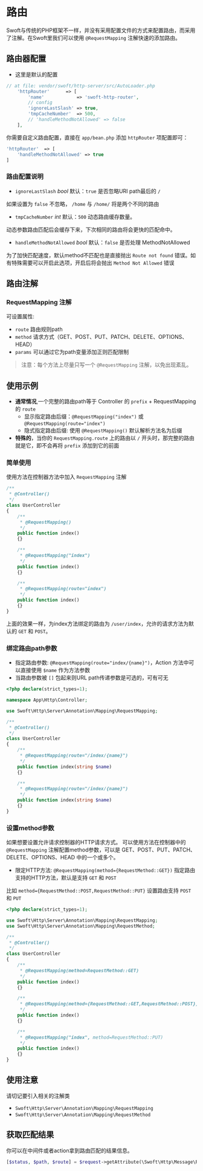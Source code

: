 # 路由

Swoft与传统的PHP框架不一样，并没有采用配置文件的方式来配置路由，而采用了注解。在Swoft里我们可以使用 `@RequestMapping` 注解快速的添加路由。

## 路由器配置

- 这里是默认的配置

```php
// at file: vendor/swoft/http-server/src/AutoLoader.php
    'httpRouter'      => [
        'name'            => 'swoft-http-router',
        // config
        'ignoreLastSlash' => true,
        'tmpCacheNumber'  => 500,
        // 'handleMethodNotAllowed' => false
    ],
```

你需要自定义路由配置，直接在 `app/bean.php` 添加 `httpRouter` 项配置即可：

```php
'httpRouter'  => [
    'handleMethodNotAllowed' => true
]
```

### 路由配置说明

- `ignoreLastSlash` _bool_ 默认：`true` 是否忽略URI path最后的 `/`

如果设置为 `false` 不忽略， `/home` 与 `/home/` 将是两个不同的路由

- `tmpCacheNumber` _int_ 默认：`500` 动态路由缓存数量。

动态参数路由匹配后会缓存下来，下次相同的路由将会更快的匹配命中。

- `handleMethodNotAllowed` _bool_ 默认：`false` 是否处理 MethodNotAllowed

为了加快匹配速度，默认method不匹配也是直接抛出 `Route not found` 错误。如有特殊需要可以开启此选项，开启后将会抛出 `Method Not Allowed` 错误

## 路由注解

### RequestMapping 注解

可设置属性:

- `route` 路由规则path
- `method` 请求方式（GET、POST、PUT、PATCH、DELETE、OPTIONS、HEAD）
- `params` 可以通过它为path变量添加正则匹配限制

> 注意：每个方法上尽量只写一个 `@RequestMapping` 注解，以免出现紊乱。

## 使用示例

- **通常情况**,一个完整的路由path等于 Controller 的 `prefix` + RequestMapping 的 `route`
  - 显示指定路由后缀：`@RequestMapping("index")` 或 `@RequestMapping(route="index")`
  - 隐式指定路由后缀: 使用 `@RequestMapping()` 默认解析方法名为后缀
- **特殊的**，当你的 `RequestMapping.route` 上的路由以 `/` 开头时，那完整的路由就是它，即不会再将 `prefix` 添加到它的前面

### 简单使用

使用方法在控制器方法中加入 `RequestMapping` 注解

```php
/**
 * @Controller()
 */
class UserController
{
    /**
     * @RequestMapping()
     */
    public function index()
    {}

    /**
     * @RequestMapping("index")
     */
    public function index()
    {}

    /**
     * @RequestMapping(route="index")
     */
    public function index()
    {}
}
```

上面的效果一样，为index方法绑定的路由为 `/user/index`，允许的请求方法为默认的 `GET` 和 `POST`。

### 绑定路由path参数

- 指定路由参数: `@RequestMapping(route="index/{name}")`，Action 方法中可以直接使用 `$name` 作为方法参数
- 当路由参数被 `[]` 包起来则URL path传递参数是可选的，可有可无

```php
<?php declare(strict_types=1);

namespace App\Http\Controller;

use Swoft\Http\Server\Annotation\Mapping\RequestMapping;

/**
 * @Controller()
 */
class UserController
{
    /**
     * @RequestMapping(route="/index/{name}")
     */
    public function index(string $name)
    {}

    /**
     * @RequestMapping(route="/index/{name}")
     */
    public function index(string $name)
    {}
}
```

### 设置method参数

如果想要设置允许请求控制器的HTTP请求方式。
可以使用方法在控制器中的 `@RequestMapping` 注解配置method参数，可以是 GET、POST、PUT、PATCH、DELETE、OPTIONS、HEAD 中的一个或多个。

- 限定HTTP方法: `@RequestMapping(method={RequestMethod::GET})` 指定路由支持的HTTP方法，默认是支持 `GET` 和 `POST`

比如 `method={RequestMethod::POST,RequestMethod::PUT}` 设置路由支持 `POST` 和 `PUT`

```php
<?php declare(strict_types=1);

use Swoft\Http\Server\Annotation\Mapping\RequestMapping;
use Swoft\Http\Server\Annotation\Mapping\RequestMethod;

/**
 * @Controller()
 */
class UserController
{
    /**
     * @RequestMapping(method=RequestMethod::GET)
     */
    public function index()
    {}

    /**
     * @RequestMapping(method={RequestMethod::GET,RequestMethod::POST})
     */
    public function index()
    {}

    /**
     * @RequestMapping("index", method=RequestMethod::PUT)
     */
    public function index()
    {}
}
```

## 使用注意

请切记要引入相关的注解类

- `Swoft\Http\Server\Annotation\Mapping\RequestMapping`
- `Swoft\Http\Server\Annotation\Mapping\RequestMethod`

## 获取匹配结果

你可以在中间件或者action拿到路由匹配的结果信息。

```php
[$status, $path, $route] = $request->getAttribute(\Swoft\Http\Message\Request::ROUTER_ATTRIBUTE);
```

